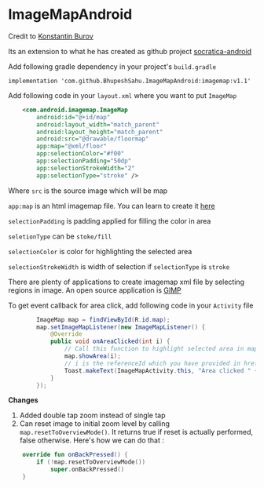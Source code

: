 # ImageMapAndroid 

Credit to [Konstantin Burov](https://github.com/aectann)

Its an extension to what he has created as github project [socratica-android](https://github.com/aectann/socratica-android)

Add following gradle dependency in your project's `build.gradle`
```
implementation 'com.github.BhupeshSahu.ImageMapAndroid:imagemap:v1.1'
```  

Add following code in your `layout.xml` where you want to put `ImageMap`
```xml
    <com.android.imagemap.ImageMap
        android:id="@+id/map"
        android:layout_width="match_parent"
        android:layout_height="match_parent"
        android:src="@drawable/floormap"
        app:map="@xml/floor"
        app:selectionColor="#f00"
        app:selectionPadding="50dp"
        app:selectionStrokeWidth="2"
        app:selectionType="stroke" />
```
Where 
`src` is the source image which will be map

`app:map` is an html imagemap file. You can learn to create it [here](https://www.w3schools.com/tags/tag_map.asp)

`selectionPadding` is padding applied for filling the color in area

`seletionType` can be `stoke/fill`

`selectionColor` is color for highlighting the selected area

`selectionStrokeWidth` is width of selection if `selectionType` is `stroke`

There are plenty of applications to create imagemap xml file by selecting regions in image. An open source application is [GIMP](https://www.gimp.org/downloads/)

To get event callback for area click, add following code in your `Activity` file
```java
        ImageMap map = findViewById(R.id.map);
        map.setImageMapListener(new ImageMapListener() {
            @Override
            public void onAreaClicked(int i) {
                // Call this function to highlight selected area in map
                map.showArea(i);
                // i is the referenceId which you have provided in href in map file, make sure you provide only integer as href
                Toast.makeText(ImageMapActivity.this, "Area clicked " + i, Toast.LENGTH_SHORT).show();
            }
        });
```

**Changes**

1. Added double tap zoom instead of single tap
2. Can reset image to initial zoom level by calling `map.resetToOverviewMode()`. It returns true if reset is actually performed, false otherwise.
Here's how we can do that :
```kotlin
    override fun onBackPressed() {
        if (!map.resetToOverviewMode())
            super.onBackPressed()
    }
```
